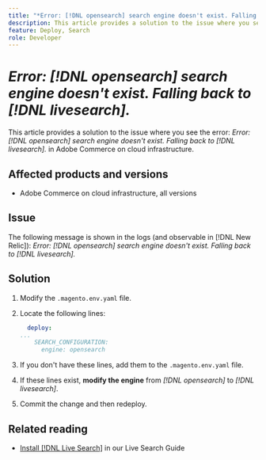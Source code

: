 ```yaml
---
title: "*Error: [!DNL opensearch] search engine doesn't exist. Falling back to [!DNL livesearch].*"
description: This article provides a solution to the issue where you see the error, `Error: [!DNL opensearch] search engine doesn't exist. Falling back to [!DNL livesearch].`, in Adobe Commerce on cloud infrastructure.
feature: Deploy, Search
role: Developer
---
```


# *Error: [!DNL opensearch] search engine doesn't exist. Falling back to [!DNL livesearch].*

This article provides a solution to the issue where you see the error: *Error: [!DNL opensearch] search engine doesn't exist. Falling back to [!DNL livesearch].* in Adobe Commerce on cloud infrastructure.

## Affected products and versions

* Adobe Commerce on cloud infrastructure, all versions

## Issue

The following message is shown in the logs (and observable in [!DNL New Relic]): 
*Error: [!DNL opensearch] search engine doesn't exist. Falling back to [!DNL livesearch].*

## Solution

1. Modify the `.magento.env.yaml` file.
1. Locate the following lines:

    ```yaml
      deploy:
    ...
        SEARCH_CONFIGURATION:
          engine: opensearch
    ```

1. If you don't have these lines, add them to the `.magento.env.yaml` file.
1. If these lines exist, **modify the engine** from *[!DNL opensearch]* to *[!DNL livesearch]*.
1. Commit the change and then redeploy.

## Related reading

* [Install [!DNL Live Search]](https://experienceleague.adobe.com/docs/commerce-merchant-services/live-search/onboard/install.html) in our Live Search Guide
